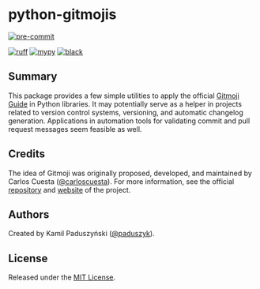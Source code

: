 # python-gitmojis

[![pre-commit](https://img.shields.io/badge/pre--commit-enabled-brightgreen?style=flat-square&logo=pre-commit)][pre-commit.ci]

[![ruff](https://img.shields.io/endpoint?style=flat-square&url=https://raw.githubusercontent.com/astral-sh/ruff/main/assets/badge/v2.json)][ruff]
[![mypy](https://img.shields.io/badge/type--checked-mypy-blue?style=flat-square)][mypy]
[![black](https://img.shields.io/badge/code%20style-black-black?style=flat-square)][black]

## Summary

This package provides a few simple utilities to apply the official
[Gitmoji Guide][gitmoji-website] in Python libraries. It may potentially serve
as a helper in projects related to version control systems, versioning, and
automatic changelog generation. Applications in automation tools for validating
commit and pull request messages seem feasible as well.

## Credits

The idea of Gitmoji was originally proposed, developed, and maintained by
Carlos Cuesta ([@carloscuesta][github-carlosquesta]). For more information, see
the official [repository][gitmoji-repository] and [website][gitmoji-website] of
the project.

## Authors

Created by Kamil Paduszyński ([@paduszyk][github-paduszyk]).

## License

Released under the [MIT License][license].

[black]: https://github.com/psf/black
[github-carlosquesta]: https://github.com/carloscuesta
[github-paduszyk]: https://github.com/paduszyk
[gitmoji-repository]: https://github.com/carloscuesta/gitmoji
[gitmoji-website]: https://gitmoji.dev
[license]: https://github.com/paduszyk/python-gitmojis/blob/main/LICENSE
[mypy]: https://github.com/python/mypy
[pre-commit.ci]: https://results.pre-commit.ci/latest/github/paduszyk/python-gitmojis/main
[ruff]: https://github.com/astral-sh/ruff
